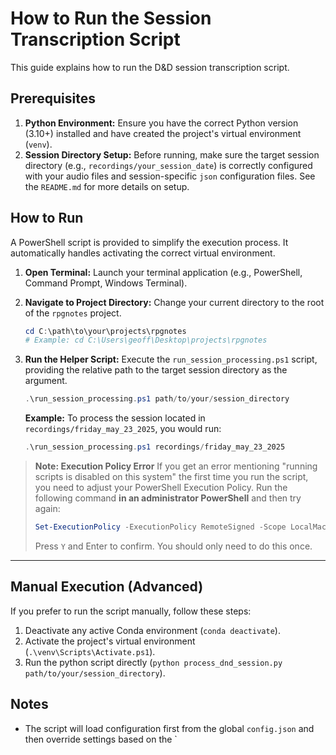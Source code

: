 # How to Run the Session Transcription Script

This guide explains how to run the D&D session transcription script.

## Prerequisites

1.  **Python Environment:** Ensure you have the correct Python version (3.10+) installed and have created the project's virtual environment (`venv`).
2.  **Session Directory Setup:** Before running, make sure the target session directory (e.g., `recordings/your_session_date`) is correctly configured with your audio files and session-specific `json` configuration files. See the `README.md` for more details on setup.

## How to Run

A PowerShell script is provided to simplify the execution process. It automatically handles activating the correct virtual environment.

1.  **Open Terminal:** Launch your terminal application (e.g., PowerShell, Command Prompt, Windows Terminal).

2.  **Navigate to Project Directory:** Change your current directory to the root of the `rpgnotes` project.
    ```powershell
    cd C:\path\to\your\projects\rpgnotes 
    # Example: cd C:\Users\geoff\Desktop\projects\rpgnotes
    ```

3.  **Run the Helper Script:** Execute the `run_session_processing.ps1` script, providing the relative path to the target session directory as the argument.
    ```powershell
    .\run_session_processing.ps1 path/to/your/session_directory
    ```

    **Example:**
    To process the session located in `recordings/friday_may_23_2025`, you would run:
    ```powershell
    .\run_session_processing.ps1 recordings/friday_may_23_2025
    ```

> **Note: Execution Policy Error**
> If you get an error mentioning "running scripts is disabled on this system" the first time you run the script, you need to adjust your PowerShell Execution Policy. Run the following command **in an administrator PowerShell** and then try again:
> ```powershell
> Set-ExecutionPolicy -ExecutionPolicy RemoteSigned -Scope LocalMachine
> ```
> Press `Y` and Enter to confirm. You should only need to do this once.

---
## Manual Execution (Advanced)
If you prefer to run the script manually, follow these steps:
1. Deactivate any active Conda environment (`conda deactivate`).
2. Activate the project's virtual environment (`.\venv\Scripts\Activate.ps1`).
3. Run the python script directly (`python process_dnd_session.py path/to/your/session_directory`).

## Notes

*   The script will load configuration first from the global `config.json` and then override settings based on the `